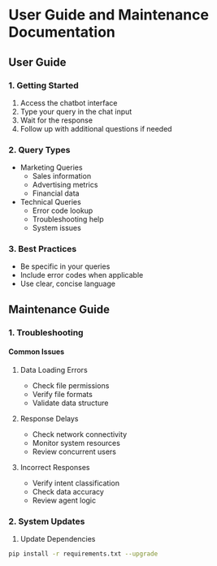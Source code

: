 # User Guide and Maintenance Documentation

## User Guide

### 1. Getting Started
1. Access the chatbot interface
2. Type your query in the chat input
3. Wait for the response
4. Follow up with additional questions if needed

### 2. Query Types
- Marketing Queries
  - Sales information
  - Advertising metrics
  - Financial data
- Technical Queries
  - Error code lookup
  - Troubleshooting help
  - System issues

### 3. Best Practices
- Be specific in your queries
- Include error codes when applicable
- Use clear, concise language

## Maintenance Guide

### 1. Troubleshooting

#### Common Issues
1. Data Loading Errors
   - Check file permissions
   - Verify file formats
   - Validate data structure

2. Response Delays
   - Check network connectivity
   - Monitor system resources
   - Review concurrent users

3. Incorrect Responses
   - Verify intent classification
   - Check data accuracy
   - Review agent logic

### 2. System Updates
1. Update Dependencies
```bash
pip install -r requirements.txt --upgrade
